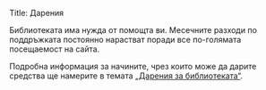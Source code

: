 Title: Дарения

Библиотеката има нужда от помощта ви. Месечните разходи по поддръжката постоянно нарастват поради все по-голямата посещаемост на сайта.

Подробна информация за начините, чрез които може да дарите средства ще намерите в темата [„Дарения за библиотеката“](http://forum.chitanka.info/topic5030.html).
